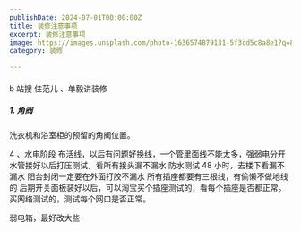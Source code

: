```yaml
---
publishDate: 2024-07-01T00:00:00Z
title: 装修注意事项
excerpt: 装修注意事项
image: https://images.unsplash.com/photo-1636574879131-5f3cd5c8a8e1?q=80&w=2800&auto=format&fit=crop&ixlib=rb-4.0.3&ixid=M3wxMjA3fDB8MHxwaG90by1wYWdlfHx8fGVufDB8fHx8fA%3D%3D
category: 装修

---
```


####  



b 站搜 住范儿 、单毅讲装修

##### 1. 角阀



 洗衣机和浴室柜的预留的角阀位置。

4 、水电阶段
布活线，以后有问题好换线，一个管里面线不能太多，强弱电分开
水管接好以后打压测试，看所有接头漏不漏水
防水测试 48 小时，去楼下看漏不漏水
阳台封闭一定要在外面打胶不漏水
所有插座都要有三根线，有偷懒不做地线的
后期开关面板装好以后，可以淘宝买个插座测试的，看每个插座是否都正常。买网络测试的，测试每个网口是否正常。



弱电箱，最好改大些